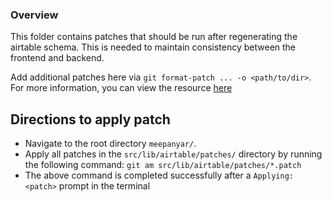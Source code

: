 ### Overview
This folder contains patches that should be run after regenerating the airtable schema. This is needed to maintain consistency between the frontend and backend.

Add additional patches here via `git format-patch ... -o <path/to/dir>`.
For more information, you can view the resource [here](https://devconnected.com/how-to-create-and-apply-git-patch-files/)

## Directions to apply patch
- Navigate to the root directory `meepanyar/`.
- Apply all patches in the `src/lib/airtable/patches/` directory by running the following command: `git am src/lib/airtable/patches/*.patch`
- The above command is completed successfully after a `Applying: <patch>` prompt in the terminal
